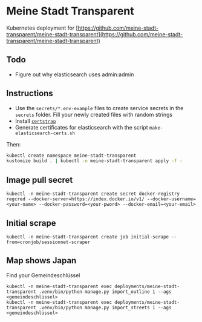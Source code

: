 # Meine Stadt Transparent

Kubernetes deployment for [https://github.com/meine-stadt-transparent/meine-stadt-transparent](https://github.com/meine-stadt-transparent/meine-stadt-transparent)

## Todo

- Figure out why elasticsearch uses admin:admin

## Instructions

- Use the `secrets/*.env-example` files to create service secrets in the `secrets` folder. Fill your newly created files with random strings
- Install [`certstrap`](https://github.com/square/certstrap/releases/tag/v1.2.0)
- Generate certificates for elasticsearch with the script `make-elasticsearch-certs.sh`


Then:

```bash
kubectl create namespace meine-stadt-transparent
kustomize build . | kubectl -n meine-stadt-transparent apply -f -
```

## Image pull secret

```
kubectl -n meine-stadt-transparent create secret docker-registry regcred --docker-server=https://index.docker.io/v1/ --docker-username=<your-name> --docker-password=<your-pword> --docker-email=<your-email>
```

## Initial scrape

```
kubectl -n meine-stadt-transparent create job initial-scrape --from=cronjob/sessionnet-scraper
```

## Map shows Japan

Find your Gemeindeschlüssel

```
kubectl -n meine-stadt-transparent exec deployments/meine-stadt-transparent .venv/bin/python manage.py import_outline 1 --ags <gemeindeschlüssel>
kubectl -n meine-stadt-transparent exec deployments/meine-stadt-transparent .venv/bin/python manage.py import_streets 1 --ags <gemeindeschlüssel>
```
